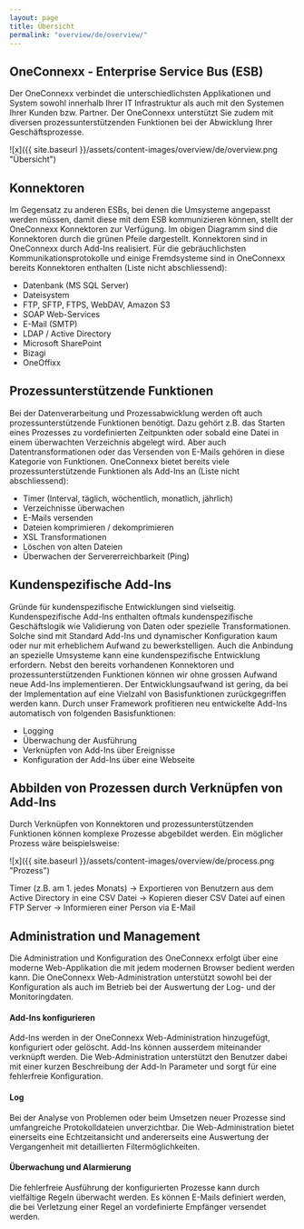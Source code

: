 ```yaml
---
layout: page
title: Übersicht
permalink: "overview/de/overview/"
---
```


## OneConnexx - Enterprise Service Bus (ESB)

Der OneConnexx verbindet die unterschiedlichsten Applikationen und System sowohl innerhalb Ihrer IT Infrastruktur als auch mit den Systemen Ihrer Kunden bzw. Partner.
Der OneConnexx unterstützt Sie zudem mit diversen prozessunterstützenden Funktionen bei der Abwicklung Ihrer Geschäftsprozesse.

![x]({{ site.baseurl }}/assets/content-images/overview/de/overview.png "Übersicht")

## Konnektoren

Im Gegensatz zu anderen ESBs, bei denen die Umsysteme angepasst werden müssen, damit diese mit dem ESB kommunizieren können, stellt der OneConnexx Konnektoren zur Verfügung. Im obigen Diagramm sind die Konnektoren durch die grünen Pfeile dargestellt. Konnektoren sind in OneConnexx durch Add-Ins realisiert.
Für die gebräuchlichsten Kommunikationsprotokolle und einige Fremdsysteme sind in OneConnexx bereits Konnektoren enthalten (Liste nicht abschliessend):

* Datenbank (MS SQL Server)
* Dateisystem
* FTP, SFTP, FTPS, WebDAV, Amazon S3
* SOAP Web-Services
* E-Mail (SMTP)
* LDAP / Active Directory
* Microsoft SharePoint
* Bizagi
* OneOffixx

## Prozessunterstützende Funktionen

Bei der Datenverarbeitung und Prozessabwicklung werden oft auch prozessunterstützende Funktionen benötigt. Dazu gehört z.B. das Starten eines Prozesses zu vordefinierten Zeitpunkten oder sobald eine Datei in einem überwachten Verzeichnis abgelegt wird. Aber auch Datentransformationen oder das Versenden von E-Mails gehören in diese Kategorie von Funktionen. 
OneConnexx bietet bereits viele prozessunterstützende Funktionen als Add-Ins an (Liste nicht abschliessend):

* Timer (Interval, täglich, wöchentlich, monatlich, jährlich)
* Verzeichnisse überwachen
* E-Mails versenden
* Dateien komprimieren / dekomprimieren
* XSL Transformationen
* Löschen von alten Dateien
* Überwachen der Servererreichbarkeit (Ping)

## Kundenspezifische Add-Ins

Gründe für kundenspezifische Entwicklungen sind vielseitig. Kundenspezifische Add-Ins enthalten oftmals kundenspezifische Geschäftslogik wie Validierung von Daten oder spezielle Transformationen. Solche sind mit Standard Add-Ins und dynamischer Konfiguration kaum oder nur mit erheblichem Aufwand zu bewerkstelligen. Auch die Anbindung an spezielle Umsysteme kann eine kundenspezifische Entwicklung erfordern.
Nebst den bereits vorhandenen Konnektoren und prozessunterstützenden Funktionen können wir ohne grossen Aufwand neue Add-Ins implementieren. Der Entwicklungsaufwand ist gering, da bei der Implementation auf eine Vielzahl von Basisfunktionen zurückgegriffen werden kann.
Durch unser Framework profitieren neu entwickelte Add-Ins automatisch von folgenden Basisfunktionen:

* Logging
* Überwachung der Ausführung
* Verknüpfen von Add-Ins über Ereignisse
* Konfiguration der Add-Ins über eine Webseite
 
## Abbilden von Prozessen durch Verknüpfen von Add-Ins 

Durch Verknüpfen von Konnektoren und prozessunterstützenden Funktionen können komplexe Prozesse abgebildet werden. Ein möglicher Prozess wäre beispielsweise:

![x]({{ site.baseurl }}/assets/content-images/overview/de/process.png "Prozess")

Timer (z.B. am 1. jedes Monats) -> Exportieren von Benutzern aus dem Active Directory in eine CSV Datei -> Kopieren dieser CSV Datei auf einen FTP Server -> Informieren einer Person via E-Mail

## Administration und Management

Die Administration und Konfiguration des OneConnexx erfolgt über eine moderne Web-Applikation die mit jedem modernen Browser bedient werden kann. Die OneConnexx Web-Administration unterstützt sowohl bei der Konfiguration als auch im Betrieb bei der Auswertung der Log- und der Monitoringdaten.

#### Add-Ins konfigurieren

Add-Ins werden in der OneConnexx Web-Administration hinzugefügt, konfiguriert oder gelöscht. Add-Ins können ausserdem miteinander verknüpft werden. Die Web-Administration unterstützt den Benutzer dabei mit einer kurzen Beschreibung der Add-In Parameter und sorgt für eine fehlerfreie Konfiguration.

#### Log

Bei der Analyse von Problemen oder beim Umsetzen neuer Prozesse sind umfangreiche Protokolldateien unverzichtbar. Die Web-Administration bietet einerseits eine Echtzeitansicht und andererseits eine Auswertung der Vergangenheit mit detaillierten Filtermöglichkeiten.

#### Überwachung und Alarmierung

Die fehlerfreie Ausführung der konfigurierten Prozesse kann durch vielfältige Regeln überwacht werden. Es können E-Mails definiert werden, die bei Verletzung einer Regel an vordefinierte Empfänger versendet werden.
